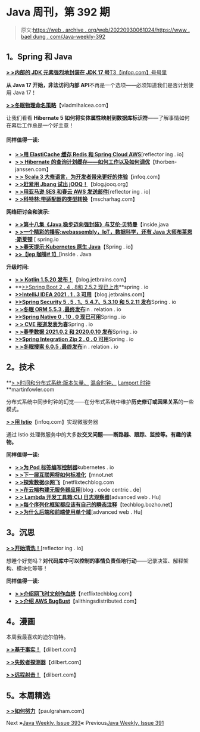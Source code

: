 # Java 周刊，第 392 期

> 原文:[https://web . archive . org/web/20220930061024/https://www . bael dung . com/Java-weekly-392](https://web.archive.org/web/20220930061024/https://www.baeldung.com/java-weekly-392)

## **1。Spring 和 Java**

[**> >内部的 JDK 元素强烈地封装在 JDK 17 号**T3【infoq.com】号号里](https://web.archive.org/web/20220626113202/https://www.infoq.com/news/2021/06/internals-encapsulated-jdk17/)

**从 Java 17 开始，非法访问内部 API**不再是一个选项——必须知道我们是否计划使用 Java 17！

[**> >冬眠物理命名策略**](https://web.archive.org/web/20220626113202/https://vladmihalcea.com/hibernate-physical-naming-strategy/)【vladmihalcea.com】

让我们看看 **Hibernate 5 如何将实体属性映射到数据库标识符**——了解事情如何在幕后工作总是一个好主意！

#### **同样值得一读:**

*   [**> >用 ElastiCache 缓存 Redis 和 Spring Cloud AWS**](https://web.archive.org/web/20220626113202/https://reflectoring.io/spring-cloud-aws-redis/)[reflector ing . io]
*   [**> > Hibernate 的查询计划缓存——如何工作以及如何调优**](https://web.archive.org/web/20220626113202/https://thorben-janssen.com/hibernate-query-plan-cache/)【thorben-janssen.com】
*   [**> > Scala 3 大修语言，为开发者带来更好的体验**](https://web.archive.org/web/20220626113202/https://www.infoq.com/news/2021/06/scala-3-overhaul/)【infoq.com】
*   [**> >赶紧用 Jbang 试出 jOOQ！**](https://web.archive.org/web/20220626113202/https://blog.jooq.org/2021/06/24/quickly-trying-out-jooq-with-jbang/)【blog.jooq.org】
*   [**> >用亚马逊 SES 和春云 AWS 发送邮件**](https://web.archive.org/web/20220626113202/https://reflectoring.io/spring-cloud-aws-ses/)[reflector ing . io]
*   [**> >科特林:带适配器的类型转换**](https://web.archive.org/web/20220626113202/https://www.mscharhag.com/kotlin/type-conversion-with-adapters)【mscharhag.com】

**网络研讨会和演示:**

*   [**> >第十八集《Java 稳步迈向强封装》与艾伦·贝特曼**](https://web.archive.org/web/20220626113202/https://inside.java/2021/06/29/podcast-018/)【inside.java
*   [**> >一个精彩的播客:webassembly，IoT，数据科学，还有 Java 大师布莱恩·斯莱顿**](https://web.archive.org/web/20220626113202/https://spring.io/blog/2021/06/24/a-bootiful-podcast-webassembly-iot-data-science-and-java-guru-brian-sletten) [ spring.io
*   [**> >春天提示:Kubernetes 原生 Java**](https://web.archive.org/web/20220626113202/https://spring.io/blog/2021/06/23/spring-tips-kubernetes-native-java)【Spring . io】
*   [**>>【jep 咖啡# 1】**](https://web.archive.org/web/20220626113202/https://inside.java/2021/06/23/jepcafe/)[inside . Java

**升级时间:**

*   [**> > Kotlin 1.5.20 发布！**](https://web.archive.org/web/20220626113202/https://blog.jetbrains.com/kotlin/2021/06/kotlin-1-5-20-released/)【blog.jetbrains.com】
*   **[>>Spring Boot 2 . 4 . 8](https://web.archive.org/web/20220626113202/https://spring.io/blog/2021/06/24/spring-boot-2-4-8-is-now-available)[和 2.5.2 现已上市](https://web.archive.org/web/20220626113202/https://spring.io/blog/2021/06/24/spring-boot-2-5-2-is-now-available)**spring . io
*   [**>>IntelliJ IDEA 2021 . 1 . 3 可用**](https://web.archive.org/web/20220626113202/https://blog.jetbrains.com/idea/2021/06/intellij-idea-2021-1-3/)【blog.jetbrains.com】
*   [**>>Spring Security 5 . 5 . 1、5.4.7、5.3.10 和 5.2.11 发布**](https://web.archive.org/web/20220626113202/https://spring.io/blog/2021/06/22/spring-security-5-5-1-5-4-7-5-3-10-and-5-2-11-released)Spring . io
*   [**> >冬眠 ORM 5.5.3 .最终发布**](https://web.archive.org/web/20220626113202/https://in.relation.to/2021/06/23/hibernate-orm-553-release/)in . relation . io
*   [**>>Spring Native 0 . 10 . 0 现已可用**](https://web.archive.org/web/20220626113202/https://spring.io/blog/2021/06/14/spring-native-0-10-0-available-now)Spring . io
*   [**> > CVE 报道发表为春**](https://web.archive.org/web/20220626113202/https://spring.io/blog/2021/06/28/cve-report-published-for-spring-security)Spring . io
*   [**> >春季数据 2021.0.2 和 2020.0.10 发布**](https://web.archive.org/web/20220626113202/https://spring.io/blog/2021/06/22/spring-data-2021-0-2-and-2020-0-10-released)Spring . io
*   [**>>Spring Integration Zip 2 . 0 . 0 可用**](https://web.archive.org/web/20220626113202/https://spring.io/blog/2021/06/25/spring-integration-zip-2-0-0-available)Spring . io
*   [**> >冬眠搜索 6.0.5 .最终发布**](https://web.archive.org/web/20220626113202/https://in.relation.to/2021/06/23/hibernate-search-6-0-5-Final/)in . relation . io

## **2。技术**

**[> >时间和分布式系统:版本矢量、](https://web.archive.org/web/20220626113202/https://martinfowler.com/articles/patterns-of-distributed-systems/version-vector.html) [混合时钟、](https://web.archive.org/web/20220626113202/https://martinfowler.com/articles/patterns-of-distributed-systems/hybrid-clock.html) [Lamport 时钟](https://web.archive.org/web/20220626113202/https://martinfowler.com/articles/patterns-of-distributed-systems/lamport-clock.html)**martinfowler.com

分布式系统中同步时钟的幻觉——在分布式系统中维护**历史修订或因果关系**的一些模式。

[**> >用 Istio**](https://web.archive.org/web/20220626113202/https://www.infoq.com/articles/microservicilities-istio/)【infoq.com】实现微服务器

通过 Istio 处理微服务中的大多数**交叉问题——断路器、跟踪、监控等。有趣的读物。**

**同样值得一读:**

*   [**> >为 Pod 标签编写控制器**](https://web.archive.org/web/20220626113202/https://kubernetes.io/blog/2021/06/21/writing-a-controller-for-pod-labels/)kubernetes . io
*   [**> >下一层互联网将如何标准化**](https://web.archive.org/web/20220626113202/https://www.mnot.net/blog/2021/06/21/standards-competition-governance)【mnot.net
*   [**> >探索数据@网飞**](https://web.archive.org/web/20220626113202/https://netflixtechblog.com/exploring-data-netflix-9d87e20072e3)【netflixtechblog.com
*   [**> >在云端构建无服务器应用**](https://web.archive.org/web/20220626113202/https://blog.codecentric.de/en/2021/06/structuring-serverless-applications-in-the-cloud/)[blog . code centric . de]
*   [**> > Lambda 开发工具箱:CLI 日志观察器**](https://web.archive.org/web/20220626113202/https://advancedweb.hu/lambda-development-toolbox-cli-logs-watcher/)[advanced web . Hu]
*   [**> >每个序列化框架都应该有自己的瞬态注释**](https://web.archive.org/web/20220626113202/https://techblog.bozho.net/every-serialization-framework-should-have-its-own-transient-annotation/)【techblog.bozho.net】
*   [**> >为什么后端和前端使用单个域**](https://web.archive.org/web/20220626113202/https://advancedweb.hu/why-use-a-single-domain-for-the-backend-and-the-frontend/)[advanced web . Hu]

## **3。沉思**

[**> >开始清洗！**](https://web.archive.org/web/20220626113202/https://reflectoring.io/start-clean/)[reflector ing . io]

想睡个好觉吗？**对代码库中可以控制的事情负责任地行动**——记录决策、解释架构、模块化等等！

**同样值得一读:**

*   [**> >介绍网飞时文创作血统**](https://web.archive.org/web/20220626113202/https://netflixtechblog.com/introducing-netflix-timed-text-authoring-lineage-6fb57b72ad41)【netflixtechblog.com】
*   [**> >介绍 AWS BugBust**](https://web.archive.org/web/20220626113202/https://www.allthingsdistributed.com/2021/06/introducing-aws-bugbust.html)【allthingsdistributed.com】

## **4。漫画**

本周我最喜欢的迪尔伯特。

[**> >基于事实！**](https://web.archive.org/web/20220626113202/https://dilbert.com/strip/2021-06-29)【dilbert.com】

[**> >失败者探测器**](https://web.archive.org/web/20220626113202/https://dilbert.com/strip/2021-06-27)【dilbert.com】

[**> >远程射击！**](https://web.archive.org/web/20220626113202/https://dilbert.com/strip/2021-06-28)【dilbert.com】

## **5。本周精选**

**[> >如何努力](https://web.archive.org/web/20220626113202/http://www.paulgraham.com/hwh.html)**【paulgraham.com】

Next **»**[Java Weekly, Issue 393](/web/20220626113202/https://www.baeldung.com/java-weekly-393)**«** Previous[Java Weekly, Issue 391](/web/20220626113202/https://www.baeldung.com/java-weekly-391)